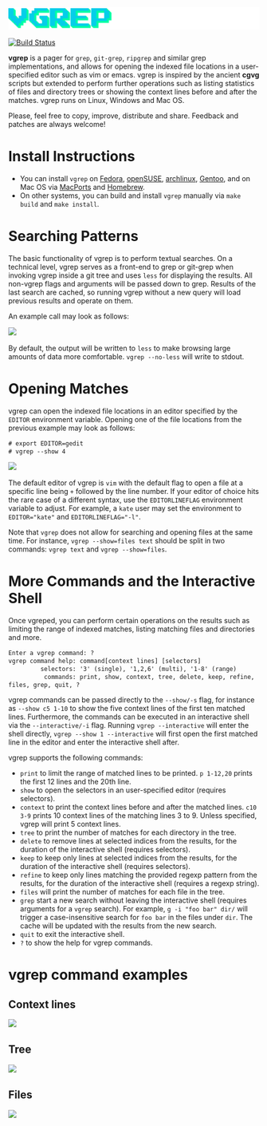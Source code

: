 ![vgrep logo](logo.png)

[![Build Status](https://api.cirrus-ci.com/github/vrothberg/vgrep.svg)](https://cirrus-ci.com/github/vrothberg/vgrep)

**vgrep** is a pager for `grep`, `git-grep`, `ripgrep` and similar grep implementations, and allows for opening the indexed file locations in a user-specified editor such as vim or emacs.  vgrep is inspired by the ancient **cgvg** scripts but extended to perform further operations such as listing statistics of files and directory trees or showing the context lines before and after the matches. vgrep runs on Linux, Windows and Mac OS.

Please, feel free to copy, improve, distribute and share.  Feedback and patches are always welcome!

# Install Instructions

* You can install `vgrep` on [Fedora](https://src.fedoraproject.org/rpms/vgrep), [openSUSE](https://software.opensuse.org/package/vgrep), [archlinux](https://aur.archlinux.org/packages/vgrep/), [Gentoo](https://packages.gentoo.org/packages/app-text/vgrep), and on Mac OS via [MacPorts](https://ports.macports.org/port/vgrep/summary) and [Homebrew](https://formulae.brew.sh/formula/vgrep).
* On other systems, you can build and install `vgrep` manually via `make build` and `make install`.

# Searching Patterns
The basic functionality of vgrep is to perform textual searches. On a technical level, vgrep serves as a front-end to grep or git-grep when invoking vgrep inside a git tree and uses `less` for displaying the results.  All non-vgrep flags and arguments will be passed down to grep.  Results of the last search are cached, so running vgrep without a new query will load previous results and operate on them.

An example call may look as follows:

![](screenshots/vgrep-simple-search.png)

By default, the output will be written to `less` to make browsing large amounts of data more comfortable. `vgrep --no-less` will write to stdout.

# Opening Matches
vgrep can open the indexed file locations in an editor specified by the `EDITOR` environment variable. Opening one of the file locations from the previous example may look as follows:

```
# export EDITOR=gedit
# vgrep --show 4
```

![](screenshots/vgrep-show-gedit.png)

The default editor of vgrep is `vim` with the default flag to open a file at a specific line being `+` followed by the line number.  If your editor of choice hits the rare case of a different syntax, use the `EDITORLINEFLAG` environment variable to adjust.  For example, a `kate` user may set the environment to ``EDITOR="kate"`` and ``EDITORLINEFLAG="-l"``.

Note that `vgrep` does not allow for searching and opening files at the same time. For instance, `vgrep --show=files text` should be split in two commands: `vgrep text` and `vgrep --show=files`.

# More Commands and the Interactive Shell

Once vgreped, you can perform certain operations on the results such as limiting the range of indexed matches, listing matching files and directories and more.
```
Enter a vgrep command: ?
vgrep command help: command[context lines] [selectors]
         selectors: '3' (single), '1,2,6' (multi), '1-8' (range)
          commands: print, show, context, tree, delete, keep, refine, files, grep, quit, ?
```
vgrep commands can be passed directly to the ``--show/-s`` flag, for instance as ``--show c5 1-10`` to show the five context lines of the first ten matched lines.  Furthermore, the commands can be executed in an interactive shell via the ``--interactive/-i`` flag. Running ``vgrep --interactive`` will enter the shell directly, ``vgrep --show 1 --interactive`` will first open the first matched line in the editor and enter the interactive shell after.

vgrep supports the following commands:

- ``print`` to limit the range of matched lines to be printed. ``p 1-12,20`` prints the first 12 lines and the 20th line.
- ``show`` to open the selectors in an user-specified editor (requires selectors).
- ``context`` to print the context lines before and after the matched lines. ``c10 3-9`` prints 10 context lines of the matching lines 3 to 9.  Unless specified, vgrep will print 5 context lines.
- ``tree`` to print the number of matches for each directory in the tree.
- ``delete`` to remove lines at selected indices from the results, for the duration of the interactive shell (requires selectors).
- ``keep`` to keep only lines at selected indices from the results, for the duration of the interactive shell (requires selectors).
- ``refine`` to keep only lines matching the provided regexp pattern from the results, for the duration of the interactive shell (requires a regexp string).
- ``files`` will print the number of matches for each file in the tree.
- ``grep`` start a new search without leaving the interactive shell (requires arguments for a ``vgrep`` search). For example, ``g -i "foo bar" dir/`` will trigger a case-insensitive search for ``foo bar`` in the files under ``dir``. The cache will be updated with the results from the new search.
- ``quit`` to exit the interactive shell.
- ``?`` to show the help for vgrep commands.

# vgrep command examples

## Context lines
![](screenshots/vgrep-context.png)

## Tree
![](screenshots/vgrep-tree.png)

## Files
![](screenshots/vgrep-files.png)
